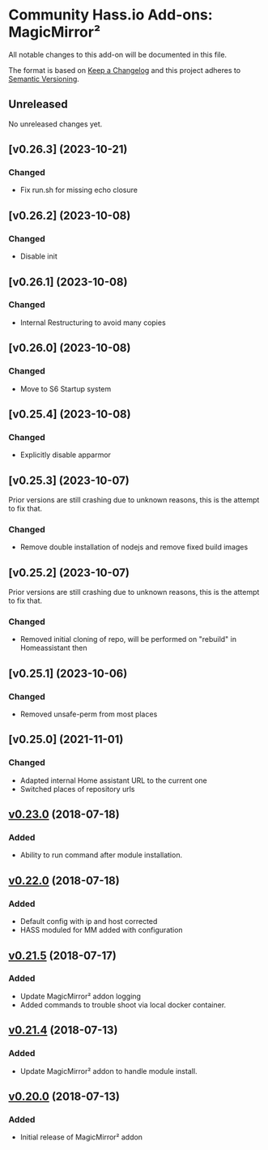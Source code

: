 # Community Hass.io Add-ons: MagicMirror²

All notable changes to this add-on will be documented in this file.

The format is based on [Keep a Changelog][keep-a-changelog]
and this project adheres to [Semantic Versioning][semantic-versioning].

## Unreleased

No unreleased changes yet.

## [v0.26.3] (2023-10-21)

### Changed
- Fix run.sh for missing echo closure

## [v0.26.2] (2023-10-08)

### Changed
- Disable init

## [v0.26.1] (2023-10-08)

### Changed
- Internal Restructuring to avoid many copies

## [v0.26.0] (2023-10-08)

### Changed
- Move to S6 Startup system

## [v0.25.4] (2023-10-08)

### Changed
- Explicitly disable apparmor

## [v0.25.3] (2023-10-07)

Prior versions are still crashing due to unknown reasons, this is the attempt to fix that.

### Changed
- Remove double installation of nodejs and remove fixed build images


## [v0.25.2] (2023-10-07)

Prior versions are still crashing due to unknown reasons, this is the attempt to fix that.

### Changed
- Removed initial cloning of repo, will be performed on "rebuild" in Homeassistant then

## [v0.25.1] (2023-10-06)

### Changed
- Removed unsafe-perm from most places


## [v0.25.0] (2021-11-01)

### Changed
- Adapted internal Home assistant URL to the current one
- Switched places of repository urls

## [v0.23.0] (2018-07-18)

### Added
- Ability to run command after module installation.

## [v0.22.0] (2018-07-18)

### Added
- Default config with ip and host corrected
- HASS moduled for MM added with configuration

## [v0.21.5] (2018-07-17)

### Added

- Update MagicMirror² addon logging
- Added commands to trouble shoot via local docker container.

## [v0.21.4] (2018-07-13)

### Added

- Update MagicMirror² addon to handle module install.

## [v0.20.0] (2018-07-13)

### Added

- Initial release of MagicMirror² addon

[keep-a-changelog]: http://keepachangelog.com/en/1.0.0/
[semantic-versioning]: http://semver.org/spec/v2.0.0.html
[v0.20.0]: https://github.com/sytone/hassio-addons/tree/v0.20.0
[v0.21.4]: https://github.com/sytone/hassio-addons/tree/v0.21.4
[v0.21.5]: https://github.com/sytone/hassio-addons/tree/v0.21.5
[v0.22.0]: https://github.com/sytone/hassio-addons/tree/v0.22.0
[v0.23.0]: https://github.com/sytone/hassio-addons/tree/v0.23.0
